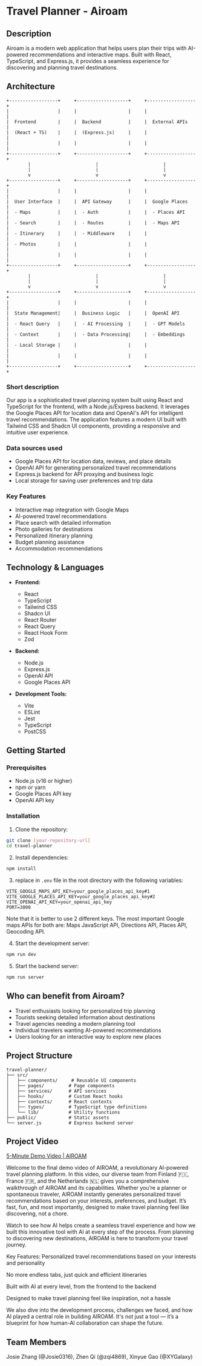 # Travel Planner - Airoam

## Description
Airoam is a modern web application that helps users plan their trips with AI-powered recommendations and interactive maps. Built with React, TypeScript, and Express.js, it provides a seamless experience for discovering and planning travel destinations.

## Architecture
```ascii
+------------------+     +-------------------+     +------------------+
|                  |     |                   |     |                  |
|  Frontend        |     |  Backend          |     |  External APIs   |
|  (React + TS)    |     |  (Express.js)     |     |                  |
|                  |     |                   |     |                  |
+------------------+     +-------------------+     +------------------+
        |                        |                        |
        |                        |                        |
        v                        v                        v
+------------------+     +-------------------+     +------------------+
|                  |     |                   |     |                  |
|  User Interface  |     |  API Gateway      |     |  Google Places   |
|  - Maps          |     |  - Auth           |     |  - Places API    |
|  - Search        |     |  - Routes         |     |  - Maps API      |
|  - Itinerary     |     |  - Middleware     |     |                  |
|  - Photos        |     |                   |     |                  |
|                  |     |                   |     |                  |
+------------------+     +-------------------+     +------------------+
        |                        |                        |
        |                        |                        |
        v                        v                        v
+------------------+     +-------------------+     +------------------+
|                  |     |                   |     |                  |
|  State Management|     |  Business Logic   |     |  OpenAI API      |
|  - React Query   |     |  - AI Processing  |     |  - GPT Models    |
|  - Context       |     |  - Data Processing|     |  - Embeddings    |
|  - Local Storage |     |                   |     |                  |
|                  |     |                   |     |                  |
+------------------+     +-------------------+     +------------------+
```


### Short description
Our app is a sophisticated travel planning system built using React and TypeScript for the frontend, with a Node.js/Express backend. It leverages the Google Places API for location data and OpenAI's API for intelligent travel recommendations. The application features a modern UI built with Tailwind CSS and Shadcn UI components, providing a responsive and intuitive user experience.

### Data sources used
- Google Places API for location data, reviews, and place details
- OpenAI API for generating personalized travel recommendations
- Express.js backend for API proxying and business logic
- Local storage for saving user preferences and trip data

### Key Features
- Interactive map integration with Google Maps
- AI-powered travel recommendations
- Place search with detailed information
- Photo galleries for destinations
- Personalized itinerary planning
- Budget planning assistance
- Accommodation recommendations

## Technology & Languages

- **Frontend:**
  - React
  - TypeScript
  - Tailwind CSS
  - Shadcn UI
  - React Router
  - React Query
  - React Hook Form
  - Zod

- **Backend:**
  - Node.js
  - Express.js
  - OpenAI API
  - Google Places API

- **Development Tools:**
  - Vite
  - ESLint
  - Jest
  - TypeScript
  - PostCSS

## Getting Started

### Prerequisites
- Node.js (v16 or higher)
- npm or yarn
- Google Places API key
- OpenAI API key

### Installation

1. Clone the repository:
```bash
git clone [your-repository-url]
cd travel-planner
```

2. Install dependencies:
```bash
npm install
```

3. replace in `.env` file in the root directory with the following variables:
```
VITE_GOOGLE_MAPS_API_KEY=your_google_places_api_key#1
VITE_GOOGLE_PLACES_API_KEY=your_google_places_api_key#2
VITE_OPENAI_API_KEY=your_openai_api_key
PORT=3000
```
Note that it is better to use 2 different keys. The most important Google maps APIs for both are: Maps JavaScript API, Directions API, Places API, Geocoding API.

4. Start the development server:
```bash
npm run dev
```

5. Start the backend server:
```bash
npm run server
```

## Who can benefit from Airoam?
- Travel enthusiasts looking for personalized trip planning
- Tourists seeking detailed information about destinations
- Travel agencies needing a modern planning tool
- Individual travelers wanting AI-powered recommendations
- Users looking for an interactive way to explore new places

## Project Structure
```
travel-planner/
├── src/
│   ├── components/     # Reusable UI components
│   ├── pages/         # Page components
│   ├── services/      # API services
│   ├── hooks/         # Custom React hooks
│   ├── contexts/      # React contexts
│   ├── types/         # TypeScript type definitions
│   └── lib/           # Utility functions
├── public/            # Static assets
└── server.js          # Express backend server
```

## Project Video
[5-Minute Demo Video | AIROAM](https://www.youtube.com/watch?v=7JBjwC4-oGs)

Welcome to the final demo video of AIROAM, a revolutionary AI-powered travel planning platform. In this video, our diverse team from Finland 🇫🇮, France 🇫🇷, and the Netherlands 🇳🇱 gives you a comprehensive walkthrough of AIROAM and its capabilities. Whether you’re a planner or spontaneous traveler, AIROAM instantly generates personalized travel recommendations based on your interests, preferences, and budget. It’s fast, fun, and most importantly, designed to make travel planning feel like discovering, not a chore.

Watch to see how AI helps create a seamless travel experience and how we built this innovative tool with AI at every step of the process. From planning to discovering new destinations, AIROAM is here to transform your travel journey.

Key Features:
Personalized travel recommendations based on your interests and personality

No more endless tabs, just quick and efficient itineraries

Built with AI at every level, from the frontend to the backend

Designed to make travel planning feel like inspiration, not a hassle

We also dive into the development process, challenges we faced, and how AI played a central role in building AIROAM. It's not just a tool — it’s a blueprint for how human-AI collaboration can shape the future.

## Team Members
Josie Zhang (@Josie0316), Zhen Qi (@zqi4869), Xinyue Gao (@XYGalaxy)
